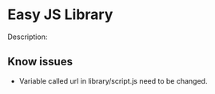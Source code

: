# Easy JS Library

Description: 

Know issues
----------
- Variable called url in library/script.js need to be changed.


